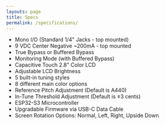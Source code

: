 ```yaml
---
layouts: page
title: Specs
permalink: /specifications/
---
```


- Mono I/O (Standard 1/4" Jacks - top mounted)
- 9 VDC Center Negative ~200mA - top mounted
- True Bypass or Buffered Bypass
- Monitoring Mode (with Buffered Bypass)
- Capacitive Touch 2.8" Color LCD
- Adjustable LCD Brightness
- 5 built-in tuning styles
- 8 different main color options
- Reference Pitch Adjustment (Default is A440)
- In-Tune Threshold Adjustment (Default is ±3 cents)
- ESP32-S3 Microcontroller
- Upgradable Firmware via USB-C Data Cable
- Screen Rotation Options: Normal, Left, Right, Upside Down
